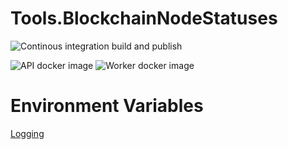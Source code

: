 # Tools.BlockchainNodeStatuses

![Continous integration build and publish](https://github.com/swisschain/Tools.BlockchainNodeStatuses/workflows/Continous%20integration%20build%20and%20publish/badge.svg)

![API docker image](https://img.shields.io/docker/v/swisschains/tools-blockchain-node-statuses?sort=semver)
![Worker docker image](https://img.shields.io/docker/v/swisschains/tools-blockchain-node-statuses-worker?sort=semver)

# Environment Variables
[Logging](https://github.com/swisschain/Swisschain.Sdk.Server/blob/master/README.md#logging)
